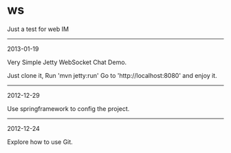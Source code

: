 ws
==

Just a test for web IM

------------------------------------------------
2013-01-19

Very Simple Jetty WebSocket Chat Demo.

Just clone it,
Run   'mvn jetty:run'
Go to 'http://localhost:8080' and enjoy it.

------------------------------------------------
2012-12-29

Use springframework to config the project.

------------------------------------------------
2012-12-24

Explore how to use Git.




